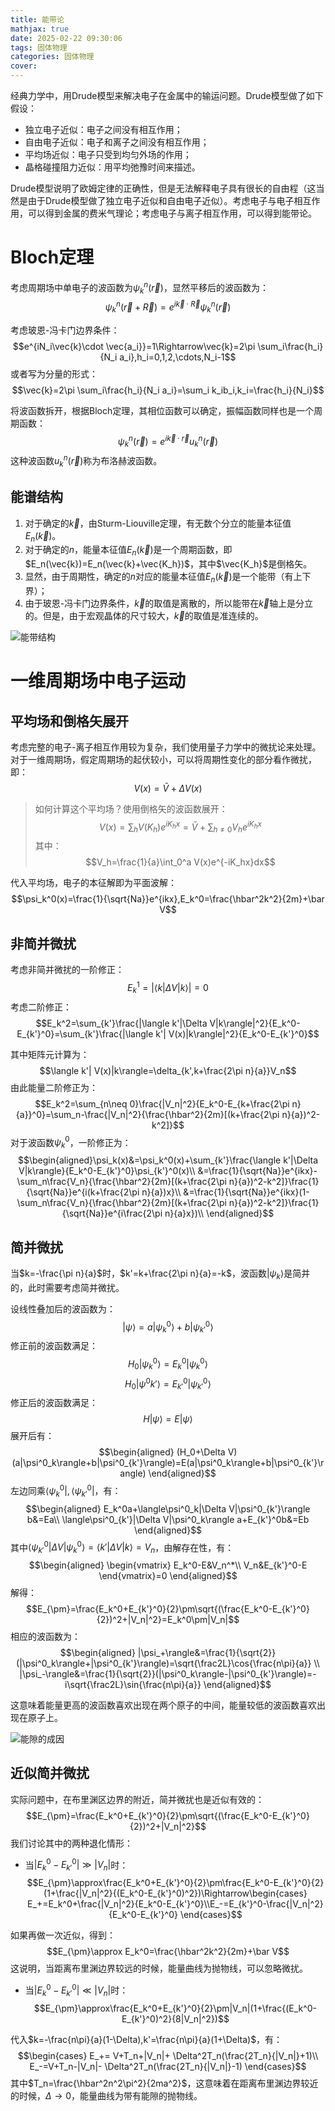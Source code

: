 ```yaml
---
title: 能带论
mathjax: true
date: 2025-02-22 09:30:06
tags: 固体物理
categories: 固体物理
cover:
---
```



经典力学中，用Drude模型来解决电子在金属中的输运问题。Drude模型做了如下假设：
- 独立电子近似：电子之间没有相互作用；
- 自由电子近似：电子和离子之间没有相互作用；
- 平均场近似：电子只受到均匀外场的作用；
- 晶格碰撞阻力近似：用平均弛豫时间来描述。

Drude模型说明了欧姆定律的正确性，但是无法解释电子具有很长的自由程（这当然是由于Drude模型做了独立电子近似和自由电子近似）。考虑电子与电子相互作用，可以得到金属的费米气理论；考虑电子与离子相互作用，可以得到能带论。

# Bloch定理
考虑周期场中单电子的波函数为$\psi_k^n(\vec{r})$，显然平移后的波函数为：
$$\psi_k^n(\vec{r}+\vec{R})=e^{i\vec{k}\cdot\vec{R}}\psi_k^n(\vec{r})$$

考虑玻恩-冯卡门边界条件：
$$e^{iN_i\vec{k}\cdot \vec{a_i}}=1\Rightarrow\vec{k}=2\pi \sum_i\frac{h_i}{N_i a_i},h_i=0,1,2,\cdots,N_i-1$$
或者写为分量的形式：
$$\vec{k}=2\pi \sum_i\frac{h_i}{N_i a_i}=\sum_i k_ib_i,k_i=\frac{h_i}{N_i}$$

将波函数拆开，根据Bloch定理，其相位函数可以确定，振幅函数同样也是一个周期函数：
$$\psi_k^n(\vec{r})=e^{i\vec{k}\cdot\vec{r}}u_k^n(\vec{r})$$
这种波函数$u_k^n(\vec{r})$称为布洛赫波函数。

## 能谱结构

1. 对于确定的$\vec{k}$，由Sturm-Liouville定理，有无数个分立的能量本征值$E_n(\vec{k})$。
2. 对于确定的$n$，能量本征值$E_n(\vec{k})$是一个周期函数，即$E_n(\vec{k})=E_n(\vec{k}+\vec{K_h})$，其中$\vec{K_h}$是倒格矢。
3. 显然，由于周期性，确定的$n$对应的能量本征值$E_n(\vec{k})$是一个能带（有上下界）；
4. 由于玻恩-冯卡门边界条件，$\vec{k}$的取值是离散的，所以能带在$\vec{k}$轴上是分立的。但是，由于宏观晶体的尺寸较大，$\vec{k}$的取值是准连续的。

![能带结构](\img\固体物理\3.png)

# 一维周期场中电子运动
## 平均场和倒格矢展开
考虑完整的电子-离子相互作用较为复杂，我们使用量子力学中的微扰论来处理。对于一维周期场，假定周期场的起伏较小，可以将周期性变化的部分看作微扰，即：
$$V(x)=\bar{V}+\Delta V(x)$$

> 如何计算这个平均场？使用倒格矢的波函数展开：
> $$V(x)=\sum_h V(K_h)e^{iK_hx}=\bar{V}+\sum_{h\neq 0} V_he^{iK_hx}$$ 
> 其中：
> $$V_h=\frac{1}{a}\int_0^a V(x)e^{-iK_hx}dx$$

代入平均场，电子的本征解即为平面波解：
$$\psi_k^0(x)=\frac{1}{\sqrt{Na}}e^{ikx},E_k^0=\frac{\hbar^2k^2}{2m}+\bar V$$

## 非简并微扰
考虑非简并微扰的一阶修正：
$$E_k^1=|\langle k|\Delta V|k\rangle|=0$$
考虑二阶修正：
$$E_k^2=\sum_{k'}\frac{|\langle k'|\Delta V|k\rangle|^2}{E_k^0-E_{k'}^0}=\sum_{k'}\frac{|\langle k'| V(x)|k\rangle|^2}{E_k^0-E_{k'}^0}$$

其中矩阵元计算为：
$$\langle k'| V(x)|k\rangle=\delta_{k',k+\frac{2\pi n}{a}}V_n$$
由此能量二阶修正为：
$$E_k^2=\sum_{n\neq 0}\frac{|V_n|^2}{E_k^0-E_{k+\frac{2\pi n}{a}}^0}=\sum_n-\frac{|V_n|^2}{\frac{\hbar^2}{2m}[(k+\frac{2\pi n}{a})^2-k^2]}$$
对于波函数$\psi_k^0$，一阶修正为：
$$\begin{aligned}\psi_k(x)&=\psi_k^0(x)+\sum_{k'}\frac{\langle k'|\Delta V|k\rangle}{E_k^0-E_{k'}^0}\psi_{k'}^0(x)\\
&=\frac{1}{\sqrt{Na}}e^{ikx}-\sum_n\frac{V_n}{\frac{\hbar^2}{2m}[(k+\frac{2\pi n}{a})^2-k^2]}\frac{1}{\sqrt{Na}}e^{i(k+\frac{2\pi n}{a})x}\\
&=\frac{1}{\sqrt{Na}}e^{ikx}(1-\sum_n\frac{V_n}{\frac{\hbar^2}{2m}[(k+\frac{2\pi n}{a})^2-k^2]}\frac{1}{\sqrt{Na}}e^{i\frac{2\pi n}{a}x})\\
\end{aligned}$$

## 简并微扰

当$k=-\frac{\pi n}{a}$时，$k'=k+\frac{2\pi n}{a}=-k$，波函数$|\psi_k\rangle$是简并的，此时需要考虑简并微扰。


设线性叠加后的波函数为：
$$|\psi\rangle=a|\psi^0_k\rangle+b|\psi^0_{k'}\rangle$$
修正前的波函数满足：
$$H_0|\psi^0_k\rangle=E^0_k|\psi^0_k\rangle$$
$$H_0|\psi^0{k'}\rangle=E^0_{k'}|\psi^0_{k'}\rangle$$
修正后的波函数满足：
$$H|\psi\rangle=E|\psi\rangle$$
展开后有：
$$\begin{aligned}
(H_0+\Delta V)(a|\psi^0_k\rangle+b|\psi^0_{k'}\rangle)=E(a|\psi^0_k\rangle+b|\psi^0_{k'}\rangle)
\end{aligned}$$
左边同乘$\langle\psi^0_k|,\langle\psi^0_{k'}|$，有：
$$\begin{aligned}
E_k^0a+\langle\psi^0_k|\Delta V|\psi^0_{k'}\rangle b&=Ea\\
\langle\psi^0_{k'}|\Delta V|\psi^0_k\rangle a+E_{k'}^0b&=Eb
\end{aligned}$$
其中$\langle\psi^0_{k'}|\Delta V|\psi^0_k\rangle=\langle k'|\Delta V|k\rangle=V_n$，由解存在性，有：
$$\begin{aligned}
\begin{vmatrix}
E_k^0-E&V_n^*\\
V_n&E_{k'}^0-E
\end{vmatrix}=0
\end{aligned}$$
解得：
$$E_{\pm}=\frac{E_k^0+E_{k'}^0}{2}\pm\sqrt{(\frac{E_k^0-E_{k'}^0}{2})^2+|V_n|^2}=E_k^0\pm|V_n|$$
相应的波函数为：
$$\begin{aligned}
|\psi_+\rangle&=\frac{1}{\sqrt{2}}(|\psi^0_k\rangle+|\psi^0_{k'}\rangle)=\sqrt{\frac2L}\cos{\frac{n\pi}{a}} \\
|\psi_-\rangle&=\frac{1}{\sqrt{2}}(|\psi^0_k\rangle-|\psi^0_{k'}\rangle)=-i\sqrt{\frac2L}\sin{\frac{n\pi}{a}} 
\end{aligned}$$

这意味着能量更高的波函数喜欢出现在两个原子的中间，能量较低的波函数喜欢出现在原子上。

![能隙的成因](\img\固体物理\4.png)

## 近似简并微扰
实际问题中，在布里渊区边界的附近，简并微扰也是近似有效的：
$$E_{\pm}=\frac{E_k^0+E_{k'}^0}{2}\pm\sqrt{(\frac{E_k^0-E_{k'}^0}{2})^2+|V_n|^2}$$
我们讨论其中的两种退化情形：
- 当$|E_k^0-E_{k'}^0|\gg|V_n|$时：
$$E_{\pm}\approx\frac{E_k^0+E_{k'}^0}{2}\pm\frac{E_k^0-E_{k'}^0}{2}(1+\frac{|V_n|^2}{(E_k^0-E_{k'}^0)^2})\Rightarrow\begin{cases}
E_+=E_k^0+\frac{|V_n|^2}{E_k^0-E_{k'}^0}\\E_-=E_{k'}^0-\frac{|V_n|^2}{E_k^0-E_{k'}^0}
\end{cases}$$

如果再做一次近似，得到：
$$E_{\pm}\approx E_k^0=\frac{\hbar^2k^2}{2m}+\bar V$$
这说明，当距离布里渊边界较远的时候，能量曲线为抛物线，可以忽略微扰。

- 当$|E_k^0-E_{k'}^0|\ll|V_n|$时：
$$E_{\pm}\approx\frac{E_k^0+E_{k'}^0}{2}\pm|V_n|(1+\frac{(E_k^0-E_{k'}^0)^2}{8|V_n|^2})$$

代入$k=-\frac{n\pi}{a}(1-\Delta),k'=\frac{n\pi}{a}(1+\Delta)$，有：
$$\begin{cases}
E_+= V+T_n+|V_n|+ \Delta^2T_n(\frac{2T_n}{|V_n|}+1)\\
E_-=V+T_n-|V_n|- \Delta^2T_n(\frac{2T_n}{|V_n|}-1)
\end{cases}$$
其中$T_n=\frac{\hbar^2n^2\pi^2}{2ma^2}$，这意味着在距离布里渊边界较近的时候，$\Delta\rightarrow0$，能量曲线为带有能隙的抛物线。

